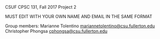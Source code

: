 CSUF CPSC 131, Fall 2017
Project 2

MUST EDIT WITH YOUR OWN NAME AND EMAIL IN THE SAME FORMAT

Group members:
Marianne Tolentino mariannetolentino@csu.fullerton.edu
Christopher Phongsa cphongsa@csu.fullerton.edu
